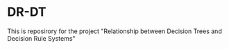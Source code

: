 # DR-DT

This is reposirory for the project "Relationship between Decision Trees and Decision Rule Systems"
